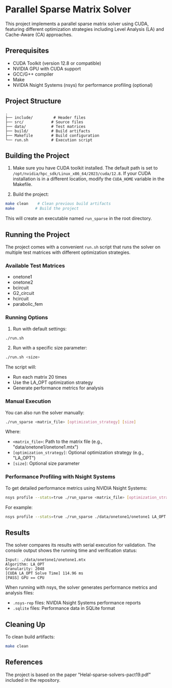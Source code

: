 # Parallel Sparse Matrix Solver

This project implements a parallel sparse matrix solver using CUDA, featuring different optimization strategies including Level Analysis (LA) and Cache-Aware (CA) approaches.

## Prerequisites

- CUDA Toolkit (version 12.8 or compatible)
- NVIDIA GPU with CUDA support
- GCC/G++ compiler
- Make
- NVIDIA Nsight Systems (nsys) for performance profiling (optional)

## Project Structure

```
.
├── include/         # Header files
├── src/            # Source files
├── data/           # Test matrices
├── build/          # Build artifacts
├── Makefile        # Build configuration
└── run.sh          # Execution script
```

## Building the Project

1. Make sure you have CUDA toolkit installed. The default path is set to `/opt/nvidia/hpc_sdk/Linux_x86_64/2023/cuda/12.8`. If your CUDA installation is in a different location, modify the `CUDA_HOME` variable in the Makefile.

2. Build the project:
```bash
make clean    # Clean previous build artifacts
make         # Build the project
```

This will create an executable named `run_sparse` in the root directory.

## Running the Project

The project comes with a convenient `run.sh` script that runs the solver on multiple test matrices with different optimization strategies.

### Available Test Matrices
- onetone1
- onetone2
- bcircuit
- G2_circuit
- hcircuit
- parabolic_fem

### Running Options

1. Run with default settings:
```bash
./run.sh
```

2. Run with a specific size parameter:
```bash
./run.sh <size>
```

The script will:
- Run each matrix 20 times
- Use the LA_OPT optimization strategy
- Generate performance metrics for analysis

### Manual Execution

You can also run the solver manually:
```bash
./run_sparse <matrix_file> [optimization_strategy] [size]
```

Where:
- `<matrix_file>`: Path to the matrix file (e.g., "data/onetone1/onetone1.mtx")
- `[optimization_strategy]`: Optional optimization strategy (e.g., "LA_OPT")
- `[size]`: Optional size parameter

### Performance Profiling with Nsight Systems

To get detailed performance metrics using NVIDIA Nsight Systems:
```bash
nsys profile --stats=true ./run_sparse <matrix_file> [optimization_strategy] [size]
```

For example:
```bash
nsys profile --stats=true ./run_sparse ./data/onetone1/onetone1 LA_OPT
```

## Results

The solver compares its results with serial execution for validation. The console output shows the running time and verification status:

```
Input: ./data/onetone1/onetone1.mtx
Algorithm: LA_OPT
Granularity: 2048
[CUDA LA_OPT Solve Time] 114.96 ms
[PASS] GPU == CPU
```

When running with nsys, the solver generates performance metrics and analysis files:
- `.nsys-rep` files: NVIDIA Nsight Systems performance reports
- `.sqlite` files: Performance data in SQLite format

## Cleaning Up

To clean build artifacts:
```bash
make clean
```

## References

The project is based on the paper "Helal-sparse-solvers-pact19.pdf" included in the repository.
